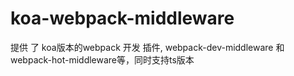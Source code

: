 # koa-webpack-middleware
提供 了 koa版本的webpack 开发 插件, webpack-dev-middleware 和 webpack-hot-middleware等，同时支持ts版本
